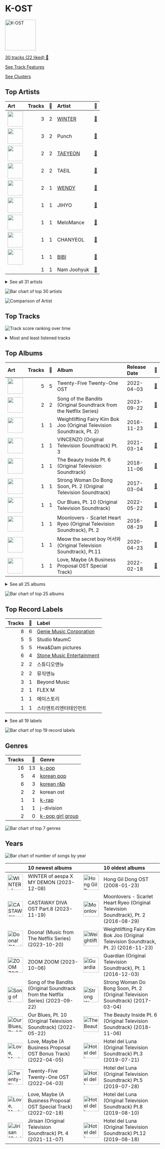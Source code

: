 # K-OST


<img src="https://mosaic.scdn.co/640/ab67616d00001e020f5c597bba60a1e0c5364baaab67616d00001e0247d4fcf597d9aee2d5a34e8eab67616d00001e025ccb1b40b2081fff238473bbab67616d00001e02c6633dda2aa449c5650c14be" alt="K-OST" width="100" />

[30 tracks (22 liked) 🔗](https://open.spotify.com/playlist/6rOVckcfZ6oCN6seCH4GWr)

[See Track Features](audio_features.md)

[See Clusters](clusters/overview.md)

## Top Artists

| Art | Tracks | 💚 | Artist | 🔗 |
|:---|---:|---:|:---|:---|
| <img src="https://i.scdn.co/image/ab6761610000e5ebb5fc114ab8f521a8f6070cab" alt="" width="50" /> | 3 | 2 | [WINTER](../../artists/winter/overview.md) | [🔗](https://open.spotify.com/artist/3mPquBmMu97Iq9TpzQ6ayI) |
| <img src="https://i.scdn.co/image/ab6761610000e5eb065608c797a38d142082fc8a" alt="" width="50" /> | 3 | 2 | Punch | [🔗](https://open.spotify.com/artist/2FgZrgTMX6Sk0VNcOsEPmm) |
| <img src="https://i.scdn.co/image/ab6761610000e5eb097877542866c981757e9592" alt="" width="50" /> | 2 | 2 | [TAEYEON](../../artists/taeyeon/overview.md) | [🔗](https://open.spotify.com/artist/3qNVuliS40BLgXGxhdBdqu) |
| <img src="https://i.scdn.co/image/ab6761610000e5eb0ec0f75f443359ff6ff4d481" alt="" width="50" /> | 2 | 2 | TAEIL | [🔗](https://open.spotify.com/artist/1z0Hi3myYw4x32xCq0H3aq) |
| <img src="https://i.scdn.co/image/ab6761610000e5eb13e8057399bcfc4d4ec4c5dc" alt="" width="50" /> | 2 | 1 | [WENDY](../../artists/wendy/overview.md) | [🔗](https://open.spotify.com/artist/0FRUZvZNPzM3YJMABJxf2K) |
| <img src="https://i.scdn.co/image/ab6761610000e5eb35d2a39ff33092ad964e4506" alt="" width="50" /> | 1 | 1 | JIHYO | [🔗](https://open.spotify.com/artist/7F1iAHRYxR3MY7yAEuFqgL) |
| <img src="https://i.scdn.co/image/ab6761610000e5ebd89424b602251312223edd8f" alt="" width="50" /> | 1 | 1 | MeloMance | [🔗](https://open.spotify.com/artist/6k4r73Wq8nhkCDoUsECL1e) |
| <img src="https://i.scdn.co/image/ab6761610000e5eb8e63d03f37efe1acd2feddae" alt="" width="50" /> | 1 | 1 | CHANYEOL | [🔗](https://open.spotify.com/artist/6jV25rzTKQ2zMgrqHha1V5) |
| <img src="https://i.scdn.co/image/ab6761610000e5eb846662aa85d520b2442d3cd5" alt="" width="50" /> | 1 | 1 | [BIBI](../../artists/bibi/overview.md) | [🔗](https://open.spotify.com/artist/6UbmqUEgjLA6jAcXwbM1Z9) |
| | 1 | 1 | Nam Joohyuk | [🔗](https://open.spotify.com/artist/69ybhMoBUPmIcH4MyDARDv) |


<details>
<summary>See all 31 artists</summary>

| Art | Tracks | 💚 | Artist | 🔗 |
|:---|---:|---:|:---|:---|
| <img src="https://i.scdn.co/image/ab6761610000e5ebca4f165e62fbf5ab5a3750ba" alt="" width="50" /> | 1 | 1 | JIN | [🔗](https://open.spotify.com/artist/5vV3bFXnN6D6N3Nj4xRvaV) |
| <img src="https://i.scdn.co/image/ab6761610000e5eb9c242c1653d4ac9a0aeeec75" alt="" width="50" /> | 1 | 1 | NINGNING | [🔗](https://open.spotify.com/artist/5t1uryofgueHrjrryqX8vM) |
| <img src="https://i.scdn.co/image/ab6761610000e5eb15422eafa9652b98103d4a52" alt="" width="50" /> | 1 | 1 | Wonstein | [🔗](https://open.spotify.com/artist/5o615XColiSVMPDWlslKSk) |
| <img src="https://i.scdn.co/image/ab6761610000e5ebb0b4c8d0a415cab50e033129" alt="" width="50" /> | 1 | 1 | Solar | [🔗](https://open.spotify.com/artist/5cYcI546S8Lf97m4mNdYLD) |
| | 1 | 1 | Bona(WJSN) | [🔗](https://open.spotify.com/artist/5EHm62VI2botfXyNvboLlL) |
| <img src="https://i.scdn.co/image/ab6761610000e5eb611e60f2b061c920476b2df3" alt="" width="50" /> | 1 | 1 | [BAEKHYUN](../../artists/baekhyun/overview.md) | [🔗](https://open.spotify.com/artist/4ufh0WuMZh6y4Dmdnklvdl) |
| | 1 | 1 | Lee Joomyung | [🔗](https://open.spotify.com/artist/4dN1DsKUXV6xugiarFBAa6) |
| <img src="https://i.scdn.co/image/ab6761610000e5eb8e7d00d3aae87cf8fc6946e2" alt="" width="50" /> | 1 | 1 | V | [🔗](https://open.spotify.com/artist/3JsHnjpbhX4SnySpvpa9DK) |
| <img src="https://i.scdn.co/image/ab6761610000e5ebbc580c7ebc8a36b32909f562" alt="" width="50" /> | 1 | 1 | KARINA | [🔗](https://open.spotify.com/artist/2qwDjeSYANOOBFU8jwtBXx) |
| <img src="https://i.scdn.co/image/ab6761610000e5eb29971b8d9d19fef176338e4a" alt="" width="50" /> | 1 | 1 | Loco | [🔗](https://open.spotify.com/artist/2e4G04F77jxVuDYo44TCSm) |
| <img src="https://i.scdn.co/image/ab6761610000e5eb970f0b3d28b0b43bed19ee87" alt="" width="50" /> | 1 | 1 | Vincent Blue | [🔗](https://open.spotify.com/artist/2AZgVjkPB4a4ULepFyPPgZ) |
| | 1 | 1 | Choi Hyunwook | [🔗](https://open.spotify.com/artist/1z2J8XtoQxczs0U1lMWEiZ) |
| <img src="https://i.scdn.co/image/ab6761610000e5eb7e6641ca1d8e86529cccdd32" alt="" width="50" /> | 1 | 1 | SURAN | [🔗](https://open.spotify.com/artist/1mORehSVEd7lcaT2d7Sl2K) |
| | 1 | 1 | CHAN 찬 | [🔗](https://open.spotify.com/artist/0nxWeW71DDYHY26V4LzMz9) |
| | 1 | 1 | Kim Taeri | [🔗](https://open.spotify.com/artist/0bBDQ4QeizwResorw0iD7X) |
| <img src="https://i.scdn.co/image/ab6761610000e5ebbe7e71571cf58f1b9a36f0f7" alt="" width="50" /> | 1 | 0 | [aespa](../../artists/aespa/overview.md) | [🔗](https://open.spotify.com/artist/6YVMFz59CuY7ngCxTxjpxE) |
| <img src="https://i.scdn.co/image/ab6761610000e5eb56c617b7ca5ab250de5f8575" alt="" width="50" /> | 1 | 0 | [HEIZE](../../artists/heize/overview.md) | [🔗](https://open.spotify.com/artist/5dCvSnVduaFleCnyy98JMo) |
| <img src="https://i.scdn.co/image/ab6761610000e5eb511f570580c79107b2fa70b9" alt="" width="50" /> | 1 | 0 | ZICO | [🔗](https://open.spotify.com/artist/4XpUIb8uuNlIWVKmgKZXC0) |
| <img src="https://i.scdn.co/image/ab6761610000e5eb639dc73ec795e329d064dbb2" alt="" width="50" /> | 1 | 0 | Seori | [🔗](https://open.spotify.com/artist/2bWTIIQP9zaVc55RaMGu7e) |
| <img src="https://i.scdn.co/image/ab6761610000e5eb7719f0625a2fa078a60c85cd" alt="" width="50" /> | 1 | 0 | [Red Velvet](../../artists/red_velvet/overview.md) | [🔗](https://open.spotify.com/artist/1z4g3DjTBBZKhvAroFlhOM) |
| <img src="https://i.scdn.co/image/ab6761610000e5eb55083bec4696aa1fb3a146e8" alt="" width="50" /> | 1 | 0 | KIMSEJEONG | [🔗](https://open.spotify.com/artist/1lFLniFTaPjYCtQZvDXpqu) |

</details>


![Bar chart of top 30 artists](../../images/playlists/k-ost/artists.png)

![Comparison of Artist](../../images/playlists/k-ost/artists_comparison.png)

## Top Tracks

![Track score ranking over time](../../images/playlists/k-ost/top_tracks_time_series.png)


<details>
<summary>Most and least listened tracks</summary>

| ​ | Most listened tracks | Rank | ​​ | Least listened tracks | Rank |
|:---|:---|---:|:---|:---|---:|
| <img src="https://i.scdn.co/image/ab67616d0000b27343848859c0cf73d8c660eba5" alt="VINCENZO (Original Television Soundtrack) Pt. 3" width="50" /> | Adrenaline | 54 | <img src="https://i.scdn.co/image/ab67616d0000b273004951e81c300bdfe1634a39" alt="Doona! (Music from The Netflix Series)" width="50" /> | Full Moon | nan |
| <img src="https://i.scdn.co/image/ab67616d0000b273e7c7f3bafee5562a4c01658b" alt="Song of the Bandits (Original Soundtrack from the Netflix Series)" width="50" /> | Sad Waltz | 270 | <img src="https://i.scdn.co/image/ab67616d0000b273688707e08ae4799421936329" alt="Hotel del Luna (Original Television Soundtrack) Pt.12" width="50" /> | Done For Me | nan |
| <img src="https://i.scdn.co/image/ab67616d0000b273cb95963709806e12d93128d4" alt="Moonlovers - Scarlet Heart Ryeo (Original Television Soundtrack), Pt. 2" width="50" /> | Say Yes | 272 | <img src="https://i.scdn.co/image/ab67616d0000b27354260e31027fc151dcb7161e" alt="Jirisan (Original Television Soundtrack) Pt. 4" width="50" /> | Yours | nan |
| <img src="https://i.scdn.co/image/ab67616d0000b273e7c7f3bafee5562a4c01658b" alt="Song of the Bandits (Original Soundtrack from the Netflix Series)" width="50" /> | Bandit | 391 | <img src="https://i.scdn.co/image/ab67616d0000b2730f5c597bba60a1e0c5364baa" alt="Guardian (Original Television Soundtrack), Pt. 1" width="50" /> | Stay With Me | nan |
| <img src="https://i.scdn.co/image/ab67616d0000b2735ccb1b40b2081fff238473bb" alt="Twenty-Five Twenty-One OST" width="50" /> | Stardust love song | 407 | <img src="https://i.scdn.co/image/ab67616d0000b2735ccb1b40b2081fff238473bb" alt="Twenty-Five Twenty-One OST" width="50" /> | [Very, Slowly](../../artists/bibi/overview.md) | nan |
| <img src="https://i.scdn.co/image/ab67616d0000b27356d3baa3d1571b288b910f36" alt="Hotel del Luna (Original Television Soundtrack) Pt.5" width="50" /> | [내 맘을 볼 수 있나요](../../artists/heize/overview.md) | 540 | <img src="https://i.scdn.co/image/ab67616d0000b27311fa8fd59a2e0029949f3d43" alt="The King : Eternal Monarch, Pt. 10 (Original Television Soundtrack)" width="50" /> | My Day Is Full Of You | nan |
| <img src="https://i.scdn.co/image/ab67616d0000b273d09a3589b1bb51f3ffe262c9" alt="Hotel del Luna (Original Television Soundtrack) Pt.8" width="50" /> | [어떤 별보다](../../artists/red_velvet/overview.md) | 592 | <img src="https://i.scdn.co/image/ab67616d0000b27347d4fcf597d9aee2d5a34e8e" alt="Love, Maybe (A Business Proposal OST Special Track)" width="50" /> | Love, Maybe | nan |
| <img src="https://i.scdn.co/image/ab67616d0000b273107e55b2842afce628d050e2" alt="Doom at Your Service (Original Television Soundtrack) Pt. 3" width="50" /> | [U](../../artists/baekhyun/overview.md) | 689 | <img src="https://i.scdn.co/image/ab67616d0000b27335c12c4ec54ac73462736b66" alt="The Beauty Inside Pt. 6 (Original Television Soundtrack)" width="50" /> | [Goodbye](../../artists/wendy/overview.md) | nan |
| <img src="https://i.scdn.co/image/ab67616d0000b2735ccb1b40b2081fff238473bb" alt="Twenty-Five Twenty-One OST" width="50" /> | Your Existence | nan | <img src="https://i.scdn.co/image/ab67616d0000b27320af30dc4a6011fc11632211" alt="ITAEWON CLASS (Original Television Soundtrack) Pt. 12" width="50" /> | Sweet Night | nan |
| <img src="https://i.scdn.co/image/ab67616d0000b273991f8587520bf76795db6f0e" alt="Meow the secret boy 어서와 (Original Television Soundtrack), Pt.11" width="50" /> | Show Your Heart 너를 보여줘 | nan | <img src="https://i.scdn.co/image/ab67616d0000b2736614547a357c82ffa855000d" alt="ZOOM ZOOM" width="50" /> | [ZOOM ZOOM](../../artists/aespa/overview.md) | nan |

</details>

## Top Albums

| Art | Tracks | 💚 | Album | Release Date | 🔗 |
|:---|---:|---:|:---|:---|:---|
| <img src="https://i.scdn.co/image/ab67616d0000b2735ccb1b40b2081fff238473bb" alt="" width="50" /> | 5 | 5 | Twenty-Five Twenty-One OST | 2022-04-03 | [🔗](https://open.spotify.com/album/77NPr874WU941XZhjO43dR) |
| <img src="https://i.scdn.co/image/ab67616d0000b273e7c7f3bafee5562a4c01658b" alt="" width="50" /> | 2 | 2 | Song of the Bandits (Original Soundtrack from the Netflix Series) | 2023-09-22 | [🔗](https://open.spotify.com/album/1TXOVlZGrd3KbphTcXN8vw) |
| <img src="https://i.scdn.co/image/ab67616d0000b27339471ea54531f267e90a7403" alt="" width="50" /> | 1 | 1 | Weightlifting Fairy Kim Bok Joo (Original Television Soundtrack, Pt. 2) | 2016-11-23 | [🔗](https://open.spotify.com/album/1T8J131uP2pI7VuxSF2zp3) |
| <img src="https://i.scdn.co/image/ab67616d0000b27343848859c0cf73d8c660eba5" alt="" width="50" /> | 1 | 1 | VINCENZO (Original Television Soundtrack) Pt. 3 | 2021-03-14 | [🔗](https://open.spotify.com/album/47ulDGfVUWUcUSWRQCzxr3) |
| <img src="https://i.scdn.co/image/ab67616d0000b27335c12c4ec54ac73462736b66" alt="" width="50" /> | 1 | 1 | The Beauty Inside Pt. 6 (Original Television Soundtrack) | 2018-11-06 | [🔗](https://open.spotify.com/album/6w3jg4xGMI5LLr5DEL3zWY) |
| <img src="https://i.scdn.co/image/ab67616d0000b273c5f4b5e537eed0103393fbf4" alt="" width="50" /> | 1 | 1 | Strong Woman Do Bong Soon, Pt. 2 (Original Television Soundtrack) | 2017-03-04 | [🔗](https://open.spotify.com/album/21jYCYSrxo7IEO67xH6XeN) |
| <img src="https://i.scdn.co/image/ab67616d0000b2732d5c8b45ab7a204c4de48605" alt="" width="50" /> | 1 | 1 | Our Blues, Pt. 10 (Original Television Soundtrack) | 2022-05-22 | [🔗](https://open.spotify.com/album/0mP330aRyX4P4ZjarRKnXO) |
| <img src="https://i.scdn.co/image/ab67616d0000b273cb95963709806e12d93128d4" alt="" width="50" /> | 1 | 1 | Moonlovers - Scarlet Heart Ryeo (Original Television Soundtrack), Pt. 2 | 2016-08-29 | [🔗](https://open.spotify.com/album/68xTLBWjoRADRf86WYmTmy) |
| <img src="https://i.scdn.co/image/ab67616d0000b273991f8587520bf76795db6f0e" alt="" width="50" /> | 1 | 1 | Meow the secret boy 어서와 (Original Television Soundtrack), Pt.11 | 2020-04-23 | [🔗](https://open.spotify.com/album/0ZqZDky3PSbzKgHJzvSRuJ) |
| <img src="https://i.scdn.co/image/ab67616d0000b27347d4fcf597d9aee2d5a34e8e" alt="" width="50" /> | 1 | 1 | Love, Maybe (A Business Proposal OST Special Track) | 2022-02-18 | [🔗](https://open.spotify.com/album/5lKdnY9bGYUyfaJhcRnHgk) |


<details>
<summary>See all 25 albums</summary>

| Art | Tracks | 💚 | Album | Release Date | 🔗 |
|:---|---:|---:|:---|:---|:---|
| <img src="https://i.scdn.co/image/ab67616d0000b27354260e31027fc151dcb7161e" alt="" width="50" /> | 1 | 1 | Jirisan (Original Television Soundtrack) Pt. 4 | 2021-11-07 | [🔗](https://open.spotify.com/album/2FUiBNFWz47sBPEf3Dcma4) |
| <img src="https://i.scdn.co/image/ab67616d0000b27320af30dc4a6011fc11632211" alt="" width="50" /> | 1 | 1 | ITAEWON CLASS (Original Television Soundtrack) Pt. 12 | 2020-03-13 | [🔗](https://open.spotify.com/album/1q3j12Y1sp2eqqffSnyA93) |
| <img src="https://i.scdn.co/image/ab67616d0000b27331996f8836156158d3605ce9" alt="" width="50" /> | 1 | 1 | Hotel del Luna (Original Television Soundtrack) Pt.3 | 2019-07-21 | [🔗](https://open.spotify.com/album/6nddI94g7zC5bbyNzRBO0Y) |
| <img src="https://i.scdn.co/image/ab67616d0000b273df0687edfc532a78ab858512" alt="" width="50" /> | 1 | 1 | Hong Gil Dong OST | 2008-01-23 | [🔗](https://open.spotify.com/album/5Efud8Wmo7vBQjSJI1WcJ7) |
| <img src="https://i.scdn.co/image/ab67616d0000b2730f5c597bba60a1e0c5364baa" alt="" width="50" /> | 1 | 1 | Guardian (Original Television Soundtrack), Pt. 1 | 2016-12-03 | [🔗](https://open.spotify.com/album/6Pr1DaOWfT6hEewhZMRyqg) |
| <img src="https://i.scdn.co/image/ab67616d0000b273107e55b2842afce628d050e2" alt="" width="50" /> | 1 | 1 | Doom at Your Service (Original Television Soundtrack) Pt. 3 | 2021-05-31 | [🔗](https://open.spotify.com/album/2fy01jwC0GrnBGQ4Crcnve) |
| <img src="https://i.scdn.co/image/ab67616d0000b273149296b740548c61294fa088" alt="" width="50" /> | 1 | 1 | CASTAWAY DIVA OST Part.8 | 2023-11-19 | [🔗](https://open.spotify.com/album/5nV389t1fA2IIlIxflp4EK) |
| <img src="https://i.scdn.co/image/ab67616d0000b2736614547a357c82ffa855000d" alt="" width="50" /> | 1 | 0 | ZOOM ZOOM | 2023-10-06 | [🔗](https://open.spotify.com/album/1A6g2ZDdb7ggiiTXUbEuMP) |
| <img src="https://i.scdn.co/image/ab67616d0000b2739758a90d5fc261fcfac454e6" alt="" width="50" /> | 1 | 0 | WINTER of aespa X MY DEMON | 2023-12-08 | [🔗](https://open.spotify.com/album/7EXrNMKKkkE3hRBpeZcT6y) |
| <img src="https://i.scdn.co/image/ab67616d0000b27311fa8fd59a2e0029949f3d43" alt="" width="50" /> | 1 | 0 | The King : Eternal Monarch, Pt. 10 (Original Television Soundtrack) | 2020-05-16 | [🔗](https://open.spotify.com/album/02zl7wdcgbI0URRfMbzmF5) |
| <img src="https://i.scdn.co/image/ab67616d0000b2730a57394f8635e3f4fb4c4159" alt="" width="50" /> | 1 | 0 | Love, Maybe (A Business Proposal OST Bonus Track) | 2022-04-05 | [🔗](https://open.spotify.com/album/7I3EMy3n72e6ABSq4Ubhoz) |
| <img src="https://i.scdn.co/image/ab67616d0000b273d09a3589b1bb51f3ffe262c9" alt="" width="50" /> | 1 | 0 | Hotel del Luna (Original Television Soundtrack) Pt.8 | 2019-08-10 | [🔗](https://open.spotify.com/album/2orJu019JvK7H621GwcIhr) |
| <img src="https://i.scdn.co/image/ab67616d0000b27356d3baa3d1571b288b910f36" alt="" width="50" /> | 1 | 0 | Hotel del Luna (Original Television Soundtrack) Pt.5 | 2019-07-28 | [🔗](https://open.spotify.com/album/2PdRNAz6mDmy9OR7hDCrH5) |
| <img src="https://i.scdn.co/image/ab67616d0000b273688707e08ae4799421936329" alt="" width="50" /> | 1 | 0 | Hotel del Luna (Original Television Soundtrack) Pt.12 | 2019-08-18 | [🔗](https://open.spotify.com/album/6iNbnT79OJu9C5j5ZZLQvZ) |
| <img src="https://i.scdn.co/image/ab67616d0000b273004951e81c300bdfe1634a39" alt="" width="50" /> | 1 | 0 | Doona! (Music from The Netflix Series) | 2023-10-20 | [🔗](https://open.spotify.com/album/351LvQJsNt4fvYdnvhzF9D) |

</details>


![Bar chart of top 25 albums](../../images/playlists/k-ost/albums.png)

## Top Record Labels

| Tracks | 💚 | Label |
|---:|---:|:---|
| 8 | 6 | [Genie Music Corporation](../../labels/genie_music_corporation/overview.md) |
| 5 | 5 | Studio MaumC |
| 5 | 5 | Hwa&Dam pictures |
| 6 | 4 | [Stone Music Entertainment](../../labels/stone_music_entertainment/overview.md) |
| 2 | 2 | 스튜디오앤뉴 |
| 2 | 2 | 뮤직앤뉴 |
| 3 | 1 | Beyond Music |
| 2 | 1 | FLEX M |
| 1 | 1 | 에이스토리 |
| 1 | 1 | 스타엔트리엔터테인먼트 |


<details>
<summary>See all 19 labels</summary>

| Tracks | 💚 | Label |
|---:|---:|:---|
| 1 | 1 | 모스트콘텐츠 |
| 1 | 1 | msmedia |
| 1 | 1 | Music Buddy |
| 1 | 1 | JTBC Studios |
| 1 | 1 | Donuts Music N |
| 1 | 1 | (주)블렌딩 |
| 1 | 0 | [WM Japan](../../labels/wm_japan/overview.md) |
| 1 | 0 | SBS Contents Hub Co. |
| 1 | 0 | FNC인베스트먼트 |

</details>


![Bar chart of top 19 record labels](../../images/playlists/k-ost/labels.png)

## Genres

| Tracks | 💚 | Genre |
|---:|---:|:---|
| 16 | 13 | [k-pop](../../genres/k-pop/overview.md) |
| 5 | 4 | [korean pop](../../genres/korean_pop/overview.md) |
| 6 | 3 | [korean r&b](../../genres/korean_r_b/overview.md) |
| 2 | 2 | korean ost |
| 1 | 1 | [k-rap](../../genres/k-rap/overview.md) |
| 1 | 1 | j-division |
| 2 | 0 | [k-pop girl group](../../genres/k-pop_girl_group/overview.md) |

![Bar chart of top 7 genres](../../images/playlists/k-ost/genres.png)

## Years



![Bar chart of number of songs by year](../../images/playlists/k-ost/years.png)

| ​ | 10 newest albums | ​​ | 10 oldest albums |
|:---|:---|:---|:---|
| <img src="https://i.scdn.co/image/ab67616d0000b2739758a90d5fc261fcfac454e6" alt="WINTER of aespa X MY DEMON" width="50" /> | WINTER of aespa X MY DEMON (2023-12-08) | <img src="https://i.scdn.co/image/ab67616d0000b273df0687edfc532a78ab858512" alt="Hong Gil Dong OST" width="50" /> | Hong Gil Dong OST (2008-01-23) |
| <img src="https://i.scdn.co/image/ab67616d0000b273149296b740548c61294fa088" alt="CASTAWAY DIVA OST Part.8" width="50" /> | CASTAWAY DIVA OST Part.8 (2023-11-19) | <img src="https://i.scdn.co/image/ab67616d0000b273cb95963709806e12d93128d4" alt="Moonlovers - Scarlet Heart Ryeo (Original Television Soundtrack), Pt. 2" width="50" /> | Moonlovers - Scarlet Heart Ryeo (Original Television Soundtrack), Pt. 2 (2016-08-29) |
| <img src="https://i.scdn.co/image/ab67616d0000b273004951e81c300bdfe1634a39" alt="Doona! (Music from The Netflix Series)" width="50" /> | Doona! (Music from The Netflix Series) (2023-10-20) | <img src="https://i.scdn.co/image/ab67616d0000b27339471ea54531f267e90a7403" alt="Weightlifting Fairy Kim Bok Joo (Original Television Soundtrack, Pt. 2)" width="50" /> | Weightlifting Fairy Kim Bok Joo (Original Television Soundtrack, Pt. 2) (2016-11-23) |
| <img src="https://i.scdn.co/image/ab67616d0000b2736614547a357c82ffa855000d" alt="ZOOM ZOOM" width="50" /> | ZOOM ZOOM (2023-10-06) | <img src="https://i.scdn.co/image/ab67616d0000b2730f5c597bba60a1e0c5364baa" alt="Guardian (Original Television Soundtrack), Pt. 1" width="50" /> | Guardian (Original Television Soundtrack), Pt. 1 (2016-12-03) |
| <img src="https://i.scdn.co/image/ab67616d0000b273e7c7f3bafee5562a4c01658b" alt="Song of the Bandits (Original Soundtrack from the Netflix Series)" width="50" /> | Song of the Bandits (Original Soundtrack from the Netflix Series) (2023-09-22) | <img src="https://i.scdn.co/image/ab67616d0000b273c5f4b5e537eed0103393fbf4" alt="Strong Woman Do Bong Soon, Pt. 2 (Original Television Soundtrack)" width="50" /> | Strong Woman Do Bong Soon, Pt. 2 (Original Television Soundtrack) (2017-03-04) |
| <img src="https://i.scdn.co/image/ab67616d0000b2732d5c8b45ab7a204c4de48605" alt="Our Blues, Pt. 10 (Original Television Soundtrack)" width="50" /> | Our Blues, Pt. 10 (Original Television Soundtrack) (2022-05-22) | <img src="https://i.scdn.co/image/ab67616d0000b27335c12c4ec54ac73462736b66" alt="The Beauty Inside Pt. 6 (Original Television Soundtrack)" width="50" /> | The Beauty Inside Pt. 6 (Original Television Soundtrack) (2018-11-06) |
| <img src="https://i.scdn.co/image/ab67616d0000b2730a57394f8635e3f4fb4c4159" alt="Love, Maybe (A Business Proposal OST Bonus Track)" width="50" /> | Love, Maybe (A Business Proposal OST Bonus Track) (2022-04-05) | <img src="https://i.scdn.co/image/ab67616d0000b27331996f8836156158d3605ce9" alt="Hotel del Luna (Original Television Soundtrack) Pt.3" width="50" /> | Hotel del Luna (Original Television Soundtrack) Pt.3 (2019-07-21) |
| <img src="https://i.scdn.co/image/ab67616d0000b2735ccb1b40b2081fff238473bb" alt="Twenty-Five Twenty-One OST" width="50" /> | Twenty-Five Twenty-One OST (2022-04-03) | <img src="https://i.scdn.co/image/ab67616d0000b27356d3baa3d1571b288b910f36" alt="Hotel del Luna (Original Television Soundtrack) Pt.5" width="50" /> | Hotel del Luna (Original Television Soundtrack) Pt.5 (2019-07-28) |
| <img src="https://i.scdn.co/image/ab67616d0000b27347d4fcf597d9aee2d5a34e8e" alt="Love, Maybe (A Business Proposal OST Special Track)" width="50" /> | Love, Maybe (A Business Proposal OST Special Track) (2022-02-18) | <img src="https://i.scdn.co/image/ab67616d0000b273d09a3589b1bb51f3ffe262c9" alt="Hotel del Luna (Original Television Soundtrack) Pt.8" width="50" /> | Hotel del Luna (Original Television Soundtrack) Pt.8 (2019-08-10) |
| <img src="https://i.scdn.co/image/ab67616d0000b27354260e31027fc151dcb7161e" alt="Jirisan (Original Television Soundtrack) Pt. 4" width="50" /> | Jirisan (Original Television Soundtrack) Pt. 4 (2021-11-07) | <img src="https://i.scdn.co/image/ab67616d0000b273688707e08ae4799421936329" alt="Hotel del Luna (Original Television Soundtrack) Pt.12" width="50" /> | Hotel del Luna (Original Television Soundtrack) Pt.12 (2019-08-18) |